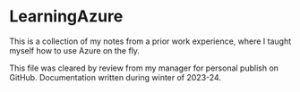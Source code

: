 # LearningAzure
This is a collection of my notes from a prior work experience, where I taught myself how to use Azure on the fly.

This file was cleared by review from my manager for personal publish on GitHub.  Documentation written during winter of 2023-24.
